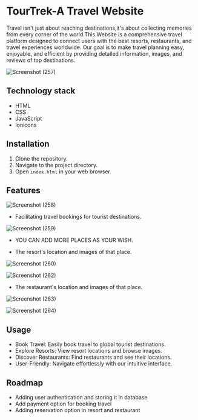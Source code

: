 
# TourTrek-A Travel Website

Travel isn't just about reaching destinations,it's about collecting memories from every corner of the world.This Website is a comprehensive travel platform designed to connect users with the best resorts, restaurants, and travel experiences worldwide. Our goal is to make travel planning easy, enjoyable, and efficient by providing detailed information, images, and reviews of top destinations.

![Screenshot (257)](https://github.com/deva2025/Tourtrek/assets/166497101/4c342f0a-cc03-4912-977e-c2580b8e4eaf)

## Technology stack
- HTML
- CSS
- JavaScript
- Ionicons

## Installation

1. Clone the repository.
2. Navigate to the project directory.
3. Open `index.html` in your web browser.
    
## Features


![Screenshot (258)](https://github.com/deva2025/Tourtrek/assets/166497101/a3112ca0-82cd-4621-804b-14a9e6c604dc)


- Facilitating travel bookings for tourist destinations.

![Screenshot (259)](https://github.com/deva2025/Tourtrek/assets/166497101/cc3f1f0a-84e7-4125-ae1f-c718c9b83c06)
- YOU CAN ADD MORE PLACES AS YOUR WISH.

- The resort's location and images of that place.

 ![Screenshot (260)](https://github.com/deva2025/Tourtrek/assets/166497101/8637f2b7-f213-4bd9-b471-69666950cb79)

![Screenshot (262)](https://github.com/deva2025/Tourtrek/assets/166497101/08d24907-0ca1-4faf-8190-2048c059448f)

- The restaurant's location and images of that place.

 ![Screenshot (263)](https://github.com/deva2025/Tourtrek/assets/166497101/68472035-e795-459c-868d-d320e86809c9)

 ![Screenshot (264)](https://github.com/deva2025/Tourtrek/assets/166497101/111c03c6-6723-4863-b564-73f2a61d4f19)



## Usage

- Book Travel: Easily book travel to global tourist destinations.
- Explore Resorts: View resort locations and browse images.
- Discover Restaurants: Find restaurants and see their locations.
- User-Friendly: Navigate effortlessly with our intuitive interface.


## Roadmap

- Adding user authentication and storing it in database
- Add payment option for booking travel
- Adding reservation option in resort and restaurant

